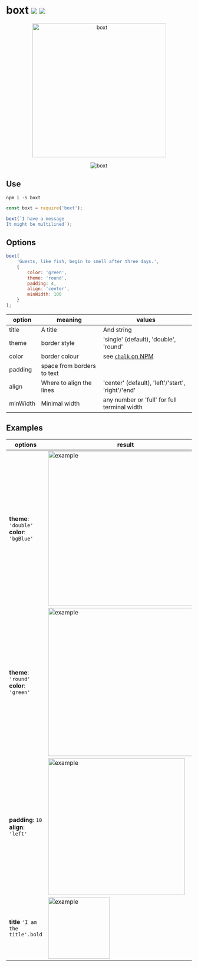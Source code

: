 # boxt [![](https://img.shields.io/npm/v/boxt.svg)](https://www.npmjs.com/package/boxt) [![](https://img.shields.io/badge/source--000000.svg?logo=github&style=social)](https://github.com/omrilotan/mono/tree/master/packages/boxt)

<p align="center"><img width="363" alt="boxt" src="https://user-images.githubusercontent.com/516342/34468260-c7ab5682-ef0d-11e7-8a84-c9baa16cabaa.png"></p>

<p align="center"><img alt="boxt" src="https://user-images.githubusercontent.com/516342/35348313-5c858bf8-0140-11e8-9cee-a8336896f56a.png"></p>

## Use
`npm i -S boxt`

```js
const boxt = require('boxt');

boxt(`I have a message
It might be multilined`);
```

## Options
```js
boxt(
	'Guests, like fish, begin to smell after three days.',
	{
		color: 'green',
		theme: 'round',
		padding: 4,
		align: 'center',
		minWidth: 100
	}
);
```

| option | meaning | values
| --- | --- | ---
| title | A title | And string
| theme | border style | 'single' (default), 'double', 'round'
| color | border colour | see [`chalk` on NPM](https://www.npmjs.com/package/chalk)
| padding | space from borders to text |
| align | Where to align the lines | 'center' (default), 'left'/'start', 'right'/'end'
| minWidth | Minimal width | any number or 'full' for full terminal width

## Examples

| options | result |
| --- | --- |
| **theme**: `'double'`<br>**color**: `'bgBlue'` | <img width="420" alt="example" src="https://user-images.githubusercontent.com/516342/34468263-dcb7e87e-ef0d-11e7-9ae6-1f44d144a1b1.png"> |
| **theme**: `'round'`<br>**color**: `'green'` | <img width="402" alt="example" src="https://user-images.githubusercontent.com/516342/34468268-f85f6d40-ef0d-11e7-9fc5-746cd20f4e25.png"> |
| **padding**: `10`<br>**align**: `'left'` | <img width="371" alt="example" src="https://user-images.githubusercontent.com/516342/35336411-01797bb2-0121-11e8-931f-03a7ff9df225.png"> |
| **title** `'I am the title'.bold` | <img width="167" alt="example" src="https://user-images.githubusercontent.com/516342/36678556-c1d0ead2-1b19-11e8-8fb5-1557e3cf907e.png">
